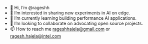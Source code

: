 - 👋 Hi, I’m @rageshh
- 👀 I’m interested in sharing new experiments in AI on edge.
- 🌱 I’m currently learning building performance AI applications.
- 💞️ I’m looking to collaborate on advocating open source projects.
- 📫 How to reach me rageshhajela@gmail.com or ragesh.hajela@intel.com

<!---
rageshh/rageshh is a ✨ special ✨ repository because its `README.md` (this file) appears on your GitHub profile.
You can click the Preview link to take a look at your changes.
--->
